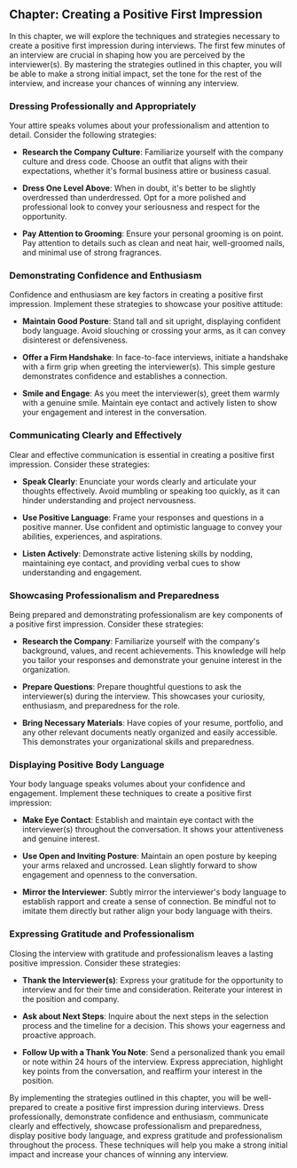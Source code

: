 Chapter: Creating a Positive First Impression
---------------------------------------------

In this chapter, we will explore the techniques and strategies necessary to create a positive first impression during interviews. The first few minutes of an interview are crucial in shaping how you are perceived by the interviewer(s). By mastering the strategies outlined in this chapter, you will be able to make a strong initial impact, set the tone for the rest of the interview, and increase your chances of winning any interview.

### Dressing Professionally and Appropriately

Your attire speaks volumes about your professionalism and attention to detail. Consider the following strategies:

* **Research the Company Culture**: Familiarize yourself with the company culture and dress code. Choose an outfit that aligns with their expectations, whether it's formal business attire or business casual.

* **Dress One Level Above**: When in doubt, it's better to be slightly overdressed than underdressed. Opt for a more polished and professional look to convey your seriousness and respect for the opportunity.

* **Pay Attention to Grooming**: Ensure your personal grooming is on point. Pay attention to details such as clean and neat hair, well-groomed nails, and minimal use of strong fragrances.

### Demonstrating Confidence and Enthusiasm

Confidence and enthusiasm are key factors in creating a positive first impression. Implement these strategies to showcase your positive attitude:

* **Maintain Good Posture**: Stand tall and sit upright, displaying confident body language. Avoid slouching or crossing your arms, as it can convey disinterest or defensiveness.

* **Offer a Firm Handshake**: In face-to-face interviews, initiate a handshake with a firm grip when greeting the interviewer(s). This simple gesture demonstrates confidence and establishes a connection.

* **Smile and Engage**: As you meet the interviewer(s), greet them warmly with a genuine smile. Maintain eye contact and actively listen to show your engagement and interest in the conversation.

### Communicating Clearly and Effectively

Clear and effective communication is essential in creating a positive first impression. Consider these strategies:

* **Speak Clearly**: Enunciate your words clearly and articulate your thoughts effectively. Avoid mumbling or speaking too quickly, as it can hinder understanding and project nervousness.

* **Use Positive Language**: Frame your responses and questions in a positive manner. Use confident and optimistic language to convey your abilities, experiences, and aspirations.

* **Listen Actively**: Demonstrate active listening skills by nodding, maintaining eye contact, and providing verbal cues to show understanding and engagement.

### Showcasing Professionalism and Preparedness

Being prepared and demonstrating professionalism are key components of a positive first impression. Consider these strategies:

* **Research the Company**: Familiarize yourself with the company's background, values, and recent achievements. This knowledge will help you tailor your responses and demonstrate your genuine interest in the organization.

* **Prepare Questions**: Prepare thoughtful questions to ask the interviewer(s) during the interview. This showcases your curiosity, enthusiasm, and preparedness for the role.

* **Bring Necessary Materials**: Have copies of your resume, portfolio, and any other relevant documents neatly organized and easily accessible. This demonstrates your organizational skills and preparedness.

### Displaying Positive Body Language

Your body language speaks volumes about your confidence and engagement. Implement these techniques to create a positive first impression:

* **Make Eye Contact**: Establish and maintain eye contact with the interviewer(s) throughout the conversation. It shows your attentiveness and genuine interest.

* **Use Open and Inviting Posture**: Maintain an open posture by keeping your arms relaxed and uncrossed. Lean slightly forward to show engagement and openness to the conversation.

* **Mirror the Interviewer**: Subtly mirror the interviewer's body language to establish rapport and create a sense of connection. Be mindful not to imitate them directly but rather align your body language with theirs.

### Expressing Gratitude and Professionalism

Closing the interview with gratitude and professionalism leaves a lasting positive impression. Consider these strategies:

* **Thank the Interviewer(s)**: Express your gratitude for the opportunity to interview and for their time and consideration. Reiterate your interest in the position and company.

* **Ask about Next Steps**: Inquire about the next steps in the selection process and the timeline for a decision. This shows your eagerness and proactive approach.

* **Follow Up with a Thank You Note**: Send a personalized thank you email or note within 24 hours of the interview. Express appreciation, highlight key points from the conversation, and reaffirm your interest in the position.

By implementing the strategies outlined in this chapter, you will be well-prepared to create a positive first impression during interviews. Dress professionally, demonstrate confidence and enthusiasm, communicate clearly and effectively, showcase professionalism and preparedness, display positive body language, and express gratitude and professionalism throughout the process. These techniques will help you make a strong initial impact and increase your chances of winning any interview.
